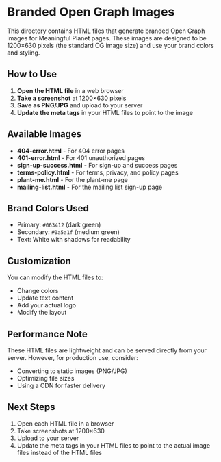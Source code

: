 # Branded Open Graph Images

This directory contains HTML files that generate branded Open Graph images for Meaningful Planet pages. These images are designed to be 1200×630 pixels (the standard OG image size) and use your brand colors and styling.

## How to Use

1. **Open the HTML file** in a web browser
2. **Take a screenshot** at 1200×630 pixels
3. **Save as PNG/JPG** and upload to your server
4. **Update the meta tags** in your HTML files to point to the image

## Available Images

- **404-error.html** - For 404 error pages
- **401-error.html** - For 401 unauthorized pages  
- **sign-up-success.html** - For sign-up and success pages
- **terms-policy.html** - For terms, privacy, and policy pages
- **plant-me.html** - For the plant-me page
- **mailing-list.html** - For the mailing list sign-up page

## Brand Colors Used

- Primary: `#063412` (dark green)
- Secondary: `#0a5a1f` (medium green)
- Text: White with shadows for readability

## Customization

You can modify the HTML files to:
- Change colors
- Update text content
- Add your actual logo
- Modify the layout

## Performance Note

These HTML files are lightweight and can be served directly from your server. However, for production use, consider:
- Converting to static images (PNG/JPG)
- Optimizing file sizes
- Using a CDN for faster delivery

## Next Steps

1. Open each HTML file in a browser
2. Take screenshots at 1200×630
3. Upload to your server
4. Update the meta tags in your HTML files to point to the actual image files instead of the HTML files
